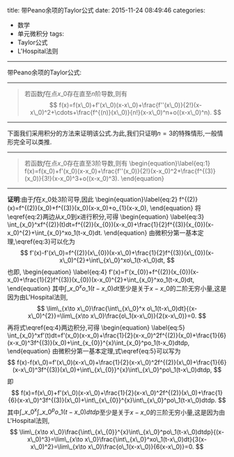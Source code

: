 title: 带Peano余项的Taylor公式
date: 2015-11-24 08:49:46
categories:
- 数学
- 单元微积分
tags:
- Taylor公式
- L'Hospital法则

---
带Peano余项的Taylor公式:

---
>若函数$f$在点$x\_0$存在直至$n$阶导数,则有
$$
f(x)=f(x\_0)+f'(x\_0)(x-x\_0)+\frac{f''(x\_0)}{2!}(x-x\_0)^2+\cdots+\frac{f^{(n)}(x\_0)}{n!}(x-x\_0)^n+o((x-x\_0)^n).
$$

---

下面我们采用积分的方法来证明该公式.为此,我们只证明$n=3$的特殊情形,一般情形完全可以类推.

---
>若函数$f$在点$x\_0$存在直至$3$阶导数,则有
\begin{equation}\label{eq:1}
f(x)=f(x\_0)+f'(x\_0)(x-x\_0)+\frac{f''(x\_0)}{2!}(x-x\_0)^2+\frac{f^{(3)}(x\_0)}{3!}(x-x\_0)^3+o((x-x\_0)^3).
\end{equation}

---

**证明**:由于$f$在$x\_0$处$3$阶可导,因此
\begin{equation}\label{eq:2}
f^{(2)}(x)=f^{(2)}(x\_0)+f^{(3)}(x\_0)(x-x\_0)+o\_{1}(x-x\_0),
\end{equation}
将\eqref{eq:2}两边从$x\_0$到$x$进行积分,可得
\begin{equation}
  \label{eq:3}
  \int\_{x\_0}^xf^{(2)}(t)dt=f^{(2)}(x\_{0})(x-x\_0)+\frac{1}{2}f^{(3)}(x\_{0})(x-x\_0)^{2}+\int\_{x\_0}^xo\_1(t-x\_0)dt.
\end{equation}
由微积分第一基本定理,\eqref{eq:3}可以化为
$$
  f'(x)-f'(x\_0)=f^{(2)}(x\_{0})(x-x\_0)+\frac{1}{2}f^{(3)}(x\_{0})(x-x\_0)^{2}+\int\_{x\_0}^xo\_1(t-x\_0)dt,
$$
也即,
\begin{equation}
  \label{eq:4}
  f'(x)=f'(x\_{0})+f^{(2)}(x\_{0})(x-x\_0)+\frac{1}{2}f^{(3)}(x\_{0})(x-x\_0)^{2}+\int\_{x\_0}^xo\_1(t-x\_0)dt,
\end{equation}
其中$\int\_{x\_0}^xo\_1(t-x\_0)dt$至少是关于$x-x\_0$的二阶无穷小量,这是因为由L'Hospital法则,
$$
\lim\_{x\to x\_0}\frac{\int\_{x\_0}^x
  o\_1(t-x\_0)dt}{(x-x\_0)^{2}}=\lim\_{x\to x\_0}\frac{o\_1(x-x\_0)}{2(x-x\_0)}=0.
$$
再将式\eqref{eq:4}两边积分,可得
\begin{equation}
  \label{eq:5}
  \int\_{x\_0}^xf'(t)dt=f'(x\_0)(x-x\_0)+\frac{1}{2}(x-x\_0)^2f^{(2)}(x\_0)+\frac{1}{6}(x-x\_0)^3f^{(3)}(x\_0)+\int\_{x\_{0}}^{x}\int\_{x\_0}^po\_1(t-x\_0)dtdp,
\end{equation}
由微积分第一基本定理,式\eqref{eq:5}可以写为
$$
f(x)-f(x\_0)=f'(x\_0)(x-x\_0)+\frac{1}{2}(x-x\_0)^2f^{(2)}(x\_0)+\frac{1}{6}(x-x\_0)^3f^{(3)}(x\_0)+\int\_{x\_{0}}^{x}\int\_{x\_0}^po\_1(t-x\_0)dtdp,
$$
即
$$
f(x)=f(x\_0)+f'(x\_0)(x-x\_0)+\frac{1}{2}(x-x\_0)^2f^{(2)}(x\_0)+\frac{1}{6}(x-x\_0)^3f^{(3)}(x\_0)+\int\_{x\_{0}}^{x}\int\_{x\_0}^po\_1(t-x\_0)dtdp.
$$
其中$\int\_{x\_{0}}^{x}\int\_{x\_0}^po\_1(t-x\_0)dtdp$至少是关于$x-x\_0$的三阶无穷小量,这是因为由L'Hospital法则,
$$
\lim\_{x\to
  x\_0}\frac{\int\_{x\_{0}}^{x}\int\_{x\_0}^po\_1(t-x\_0)dtdp}{(x-x\_0)^3}=\lim\_{x\to
x\_0}\frac{\int\_{x\_0}^xo\_1(t-x\_0)dt}{3(x-x\_0)^2}=\lim\_{x\to x\_0}\frac{o\_1(x-x\_0)}{6(x-x\_0)}=0.
$$
